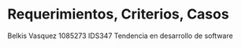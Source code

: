 # Requerimientos, Criterios, Casos
Belkis Vasquez 1085273 IDS347 Tendencia en desarrollo de software


